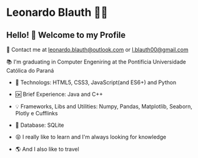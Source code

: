 # Leonardo Blauth :man_technologist:

## Hello! :wave: Welcome to my Profile

:email: Contact me at leonardo.blauth@outlook.com or l.blauth00@gmail.com

:books: I'm graduating in Computer Engeniring at the Pontifícia Universidade Católica do Paraná

- :sparkling_heart: Technologs: HTML5, CSS3, JavaScript(and ES6+) and Python

- :ok: Brief Experience: Java and C++

- :bulb: Frameworks, Libs and Utilities: Numpy, Pandas, Matplotlib, Seaborn, Plotly e
Cufflinks

- :closed_lock_with_key: Database: SQLite
- :stuck_out_tongue_closed_eyes: I really like to learn and I'm always looking for knowledge

- :earth_americas: And I also like to travel

